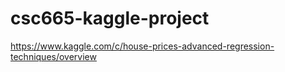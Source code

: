 # csc665-kaggle-project
https://www.kaggle.com/c/house-prices-advanced-regression-techniques/overview
